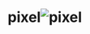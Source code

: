 # pixel![pixel](https://github.com/omerrmanav/pixel/assets/129552867/9add311f-d589-46fb-84e6-0c9f817776ae)
